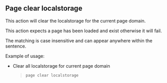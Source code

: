 ## Page clear localstorage

This action will clear the localstorage for the current page domain.

This action expects a page has been loaded and exist otherwise it will fail.

The matching is case insensitive and can appear anywhere within the sentence.

Example of usage:

- Clear all localstorage for current page domain

    > `page clear localstorage`